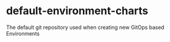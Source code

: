 # default-environment-charts

The default git repository used when creating new GitOps based Environments
